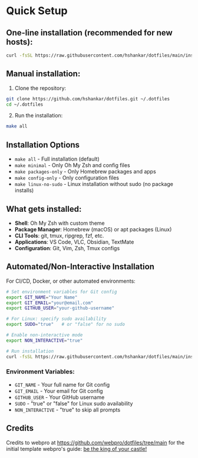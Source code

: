 # Quick Setup

## One-line installation (recommended for new hosts):

```bash
curl -fsSL https://raw.githubusercontent.com/hshankar/dotfiles/main/install.sh | bash
```

## Manual installation:

1. Clone the repository:
```bash
git clone https://github.com/hshankar/dotfiles.git ~/.dotfiles
cd ~/.dotfiles
```

2. Run the installation:
```bash
make all
```

## Installation Options

- `make all` - Full installation (default)
- `make minimal` - Only Oh My Zsh and config files
- `make packages-only` - Only Homebrew packages and apps
- `make config-only` - Only configuration files
- `make linux-no-sudo` - Linux installation without sudo (no package installs)

## What gets installed:

- **Shell**: Oh My Zsh with custom theme
- **Package Manager**: Homebrew (macOS) or apt packages (Linux)
- **CLI Tools**: git, tmux, ripgrep, fzf, etc.
- **Applications**: VS Code, VLC, Obsidian, TextMate
- **Configuration**: Git, Vim, Zsh, Tmux configs

## Automated/Non-Interactive Installation

For CI/CD, Docker, or other automated environments:

```bash
# Set environment variables for Git config
export GIT_NAME="Your Name"
export GIT_EMAIL="your@email.com"
export GITHUB_USER="your-github-username"

# For Linux: specify sudo availability
export SUDO="true"   # or "false" for no sudo

# Enable non-interactive mode
export NON_INTERACTIVE="true"

# Run installation
curl -fsSL https://raw.githubusercontent.com/hshankar/dotfiles/main/install.sh | bash
```

### Environment Variables:

- `GIT_NAME` - Your full name for Git config
- `GIT_EMAIL` - Your email for Git config  
- `GITHUB_USER` - Your GitHub username
- `SUDO` - "true" or "false" for Linux sudo availability
- `NON_INTERACTIVE` - "true" to skip all prompts

## Credits

Credits to webpro at https://github.com/webpro/dotfiles/tree/main for the initial template
webpro's guide: [be the king of your castle!](https://www.webpro.nl/articles/getting-started-with-dotfiles)